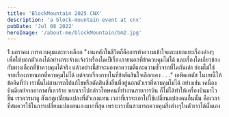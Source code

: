 ```yaml
---
title: 'BlockMountain 2025 CNX'
description: 'a block-mountain event at cnx'
pubDate: 'Jul 08 2022'
heroImage: '/about-me/blockMountain/bm2.jpg'
---
```

1 มกราคม
การควบคุมและทางเลือก 
"งานหลักในชีวิตก็คือการทำความเข้าใจและแยกแยะเรื่องต่างๆ เพื่อให้บอกตัวเองได้อย่างกระจ่างเเจ้งว่าเรื่องใดเป็เรื่องภายนอกที่ข้าควบคุมไม่ได้ และเรื่องใดเกี่ยวข้องกับทางเลือกที่ข้าควบคุมได้จริง แล้วอย่างนี้ข้าจะมองหาความดีและความชั่วจากที่ใดกันเล่า ย่อมไม่ใช่จากเรื่องภายนอกที่ควบคุมไม่ได้ แต่จากเรื่องกายในที่ข้าตัดสินใจเลือกเอง . . ."
เอพิคเตตัส 
ในบทนี้ให้ข้อคิดที่ว่า เรานั้นไม่สามารถไปแก้ไขหรือตัดสินสิ่งอื่นที่อยู่นอกตัวเราที่ควบคุมไม่ได้ อย่างเช่น เคนื่องบินดีเลย์จากอากาศที่เลวร้าย หากเราไปกล่าวโทษคนที่ทำงานสายการบิน ก็ไม่ได้ทำให้เครื่องบินมาไวขึ้น เราควรมาดู สังเกตุเปลี่ยนเเปลงที่ตัวเองเเทน เวลาที่เราจะเอาไปใช้เปลี่ยนแปลงคนอื่นนั้น คือเวลาที่สมควรใช้ในการเปลี่ยนแปลงตนเองมากที่สุด เพราะเรานั้นสามารถควบคุมสิ่งต่างๆในตัวเราได้นั้นเอง
